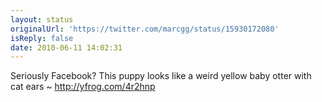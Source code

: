 ```yaml
---
layout: status
originalUrl: 'https://twitter.com/marcgg/status/15930172080'
isReply: false
date: 2010-06-11 14:02:31
---
```


Seriously Facebook? This puppy looks like a weird yellow baby otter with cat ears ~ http://yfrog.com/4r2hnp

